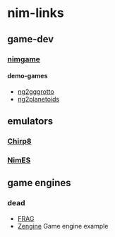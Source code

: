 # nim-links

## game-dev

### [nimgame](https://github.com/Vladar4/nimgame2/)
#### demo-games
* [ng2gggrotto](https://github.com/Vladar4/ng2gggrotto)
* [ng2planetoids](https://github.com/Vladar4/ng2planetoids)

## emulators
### [Chirp8](https://github.com/mratsim/chirp8)
### [NimES](https://github.com/def-/nimes)

## game engines
### dead
  * [FRAG](https://github.com/fragworks/frag)
  * [Zengine](https://github.com/zacharycarter/zengine/tree/a9e30eb771553cb572af5df8c7ca89f6661e5e50)
    Game engine example
  
